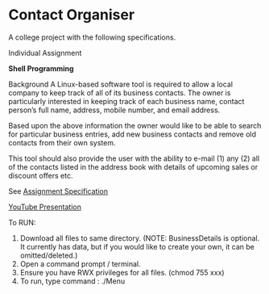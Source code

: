 # Contact Organiser


A college project with the following specifications. 

Individual Assignment

**Shell Programming**

Background
A Linux-based software tool is required to allow a local company to keep track of all of its
business contacts. The owner is particularly interested in keeping track of each business name, contact
person’s full name, address, mobile number, and email address.

Based upon the above information the owner would like to be able to search for particular
business entries, add new business contacts and remove old contacts from their own
system.

This tool should also provide the user with the ability to e-mail
      (1) any
      (2) all of the contacts listed in the address book with details of upcoming sales or discount offers etc.


See [Assignment Specification](Assignment-Specification.pdf)

[YouTube Presentation](https://www.youtube.com/watch?v=kwtgboVPtxk)

To RUN:
1. Download all files to same directory. (NOTE: BusinessDetails is optional. It currently has data, but if you would like to create your own, it can be omitted/deleted.)
2. Open a command prompt / terminal.
3. Ensure you have RWX privileges for all files. (chmod 755 xxx)
4. To run, type command : ./Menu
      
 
 

            
